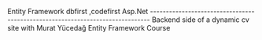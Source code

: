 Entity Framework 
dbfirst ,codefirst 
Asp.Net ------------------------------------------------------------------------------
Backend side of a dynamic cv site with Murat Yücedağ Entity Framework Course
